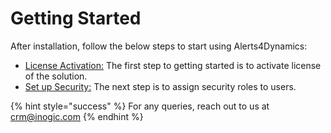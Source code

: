 # Getting Started

After installation, follow the below steps to start using Alerts4Dynamics:

* [License Activation:](https://docs.inogic.com/alerts4dynamics/getting-started/license-activation) The first step to getting started is to activate license of the solution.&#x20;
* [Set up Security:](https://docs.inogic.com/alerts4dynamics/getting-started/set-up-security) The next step is to assign security roles to users.

{% hint style="success" %}
For any queries, reach out to us at [crm@inogic.com](mailto:crm@inogic.com)
{% endhint %}

